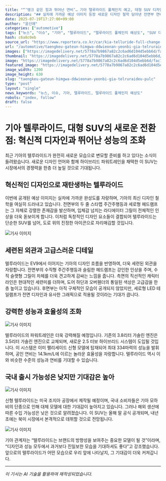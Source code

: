 ```yaml
---
title: "“‘탱크 같은 힘과 뛰어난 연비’… 기아 텔루라이드 풀체인지 예고, 대형 SUV 디자인 혁신”"
description: "## 실차에 가까운 예상 이미지 등장 새로운 디자인 철학 담아낸 전면부 연비·성능 모두 잡은 하이브리드 탑재 ..."
date: 2025-07-19T17:27:00+09:00
author: "윤신애"
categories: ["automotive"]
tags: ["뉴스", "이슈", "기아", "텔루라이드", "텔루라이드 풀체인지 예상도", "SUV 디자인", "하이브리드 차량"]
hash: c6a8c0eb
source_url: "https://www.reportera.co.kr/car/kia-telluride-full-change-rendering/"
url: "/automotive/taengkeu-gateun-himgwa-ddwieonan-yeonbi-gia-telruraideu-pulc/"
images: ["https://imagedelivery.net/5778a7b9867a82c2c6ad6d104d5ebb6d/fac16508-207e-4935-0ba4-0c8233441e00", "https://imagedelivery.net/5778a7b9867a82c2c6ad6d104d5ebb6d/21f24cf6-48b8-4b21-5413-cd86649ae000", "https://imagedelivery.net/5778a7b9867a82c2c6ad6d104d5ebb6d/208e1c89-1cfa-4251-e279-8da05678dd00", "https://imagedelivery.net/5778a7b9867a82c2c6ad6d104d5ebb6d/32706da6-8042-4609-3c9b-9995c008b300"]
thumbnail: "https://imagedelivery.net/5778a7b9867a82c2c6ad6d104d5ebb6d/fac16508-207e-4935-0ba4-0c8233441e00"
image: "https://imagedelivery.net/5778a7b9867a82c2c6ad6d104d5ebb6d/fac16508-207e-4935-0ba4-0c8233441e00"
featured_image: "https://imagedelivery.net/5778a7b9867a82c2c6ad6d104d5ebb6d/fac16508-207e-4935-0ba4-0c8233441e00"
image_width: 1200
image_height: 630
slug: "taengkeu-gateun-himgwa-ddwieonan-yeonbi-gia-telruraideu-pulc"
type: "post"
layout: "single"
news_keywords: "뉴스, 이슈, 기아, 텔루라이드, 텔루라이드 풀체인지 예상도"
robots: "index, follow"
draft: false
---
```


# 기아 텔루라이드, 대형 SUV의 새로운 전환점: 혁신적 디자인과 뛰어난 성능의 조화

최근 기아의 텔루라이드가 완전히 새로운 모습으로 변모할 준비를 하고 있다는 소식이 들려왔습니다. 새로운 디자인 언어와 함께 하이브리드 파워트레인을 채택한 이 SUV는 시장에서의 경쟁력을 한층 더 높일 것으로 기대됩니다. 

## 혁신적인 디자인으로 재탄생하는 텔루라이드

이번에 공개된 예상 이미지는 실차에 가까운 완성도를 자랑하며, 기아의 최신 디자인 철학을 여실히 드러내고 있습니다. 전면부의 두 줄 스타맵 주간주행등과 세로형 헤드램프는 그 자체로 강렬한 존재감을 발산하며, 입체감 넘치는 라디에이터 그릴이 전체적인 인상을 더욱 돋보이게 합니다. 이처럼 독창적인 디자인 요소들이 결합되어 텔루라이드는 단순한 SUV를 넘어, 도로 위의 진정한 아이콘으로 자리매김할 것입니다.


![기사 이미지](https://imagedelivery.net/5778a7b9867a82c2c6ad6d104d5ebb6d/21f24cf6-48b8-4b21-5413-cd86649ae000)


## 세련된 외관과 고급스러운 디테일

텔루라이드는 EV9에서 이어지는 기아의 디자인 흐름을 반영하여, 더욱 세련된 외관을 자랑합니다. 전면부의 수직형 주간주행등과 슬림한 헤드램프는 강인한 인상을 주며, 수직 슬랫형 그릴이 차체를 더욱 견고하게 감싸는 느낌을 줍니다. 측면의 직선적인 캐릭터 라인은 현대적인 세련미를 더하며, 도어 하단과 오버휀더의 통일된 색상은 고급감을 한층 높이고 있습니다. 후면부는 아직 구체적인 모습이 공개되지 않았지만, 세로형 LED 테일램프가 전면 디자인과 유사한 그래픽으로 적용될 것이라는 기대가 큽니다.

## 강력한 성능과 효율성의 조화


![기사 이미지](https://imagedelivery.net/5778a7b9867a82c2c6ad6d104d5ebb6d/208e1c89-1cfa-4251-e279-8da05678dd00)


텔루라이드의 파워트레인은 더욱 강력해질 예정입니다. 기존의 3.8리터 가솔린 엔진은 3.5리터 가솔린 엔진으로 교체되며, 새로운 2.5 터보 하이브리드 시스템이 도입될 것입니다. 이 시스템은 이미 팰리세이드 신형 모델에 탑재되어 최대 334마력의 성능을 발휘하며, 공인 연비는 14.1km/L에 이르는 놀라운 효율성을 자랑합니다. 텔루라이드 역시 이와 비슷한 수준의 성능과 연비를 기대할 수 있습니다.

## 국내 출시 가능성은 낮지만 기대감은 높아


![기사 이미지](https://imagedelivery.net/5778a7b9867a82c2c6ad6d104d5ebb6d/fac16508-207e-4935-0ba4-0c8233441e00)


신형 텔루라이드는 미국 조지아 공장에서 제작될 예정이며, 국내 소비자들은 기아 모하비의 단종으로 인해 대체 모델에 대한 기대감이 높아지고 있습니다. 그러나 해외 생산에 따른 수입 가능성은 낮은 것으로 알려졌습니다. 이 SUV는 올해 말 공식 공개되며, 내년 초에는 북미 시장에서 본격적으로 데뷔할 것으로 전망됩니다.


![기사 이미지](https://imagedelivery.net/5778a7b9867a82c2c6ad6d104d5ebb6d/32706da6-8042-4609-3c9b-9995c008b300)


기아 관계자는 “텔루라이드는 브랜드의 방향성을 보여주는 중요한 모델이 될 것”이라며, “디자인과 성능 모두에서 과거보다 진일보한 모습을 기대하셔도 좋다”고 강조했습니다. 앞으로의 텔루라이드가 어떤 모습으로 우리 앞에 나타날지, 그 기대감이 더욱 커져갑니다.

---
*이 기사는 AI 기술을 활용하여 재작성되었습니다.*
